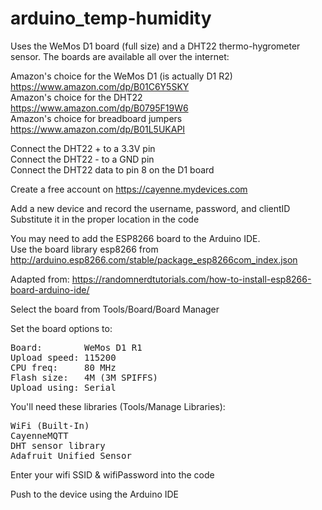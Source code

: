 # arduino_temp-humidity

Uses the WeMos D1 board (full size) and a DHT22 thermo-hygrometer sensor.  The boards are available all over the internet:

Amazon's choice for the WeMos D1 (is actually D1 R2)<br>
https://www.amazon.com/dp/B01C6Y5SKY<br>
Amazon's choice for the DHT22 <br>
https://www.amazon.com/dp/B0795F19W6<br>
Amazon's choice for breadboard jumpers<br>
https://www.amazon.com/dp/B01L5UKAPI<br>

Connect the DHT22 + to a 3.3V pin<br>
Connect the DHT22 - to a GND pin<br>
Connect the DHT22 data to pin 8 on the D1 board<br>

Create a free account on https://cayenne.mydevices.com

Add a new device and record the username, password, and clientID<br>
Substitute it in the proper location in the code<br>

You may need to add the ESP8266 board to the Arduino IDE.<br>
Use the board library esp8266 from http://arduino.esp8266.com/stable/package_esp8266com_index.json

Adapted from: https://randomnerdtutorials.com/how-to-install-esp8266-board-arduino-ide/

Select the board from Tools/Board/Board Manager

Set the board options to:<br>
<pre>Board:        WeMos D1 R1
Upload speed: 115200
CPU freq:     80 MHz
Flash size:   4M (3M SPIFFS)
Upload using: Serial</pre>

You'll need these libraries (Tools/Manage Libraries):<br>
<pre>WiFi (Built-In)
CayenneMQTT
DHT sensor library
Adafruit Unified Sensor</pre>

Enter your wifi SSID & wifiPassword into the code

Push to the device using the Arduino IDE

